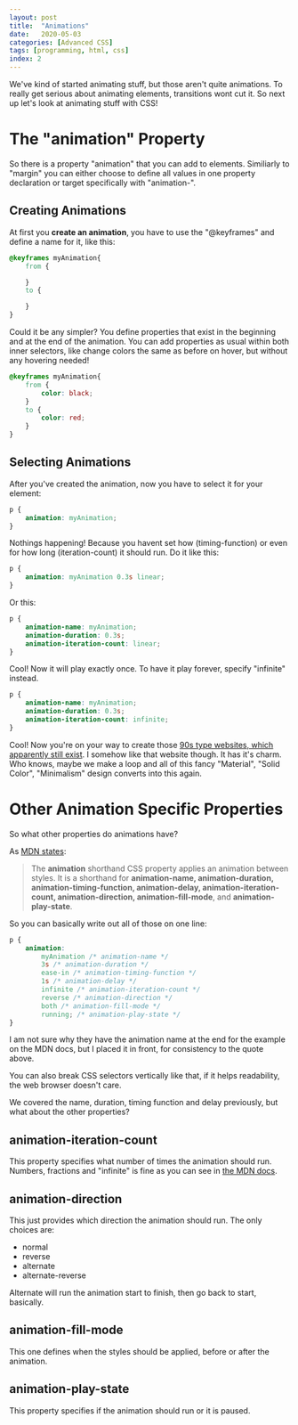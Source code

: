 ```yaml
---
layout: post
title:  "Animations"
date:   2020-05-03
categories: [Advanced CSS]
tags: [programming, html, css]
index: 2
---
```


We've kind of started animating stuff, but those aren't quite animations. To really get serious about animating elements, transitions wont cut it. So next up let's look at animating stuff with CSS!

# The "animation" Property

So there is a property "animation" that you can add to elements. Similiarly to "margin" you can either choose to define all values in one property declaration or target specifically with "animation-".

## Creating Animations

At first you **create an animation**, you have to use the "@keyframes" and define a name for it, like this:

```css
@keyframes myAnimation{
    from {

    }
    to {

    }
}
```

Could it be any simpler? You define properties that exist in the beginning and at the end of the animation. You can add properties as usual within both inner selectors, like change colors the same as before on hover, but without any hovering needed!

```css
@keyframes myAnimation{
    from {
        color: black;
    }
    to {
        color: red;
    }
}
```

## Selecting Animations

After you've created the animation, now you have to select it for your element:

```css
p {
    animation: myAnimation;
}
```

Nothings happening! Because you havent set how (timing-function) or even for how long (iteration-count) it should run. Do it like this:

```css
p {
    animation: myAnimation 0.3s linear;
}
```

Or this:

```css
p {
    animation-name: myAnimation;
    animation-duration: 0.3s;
    animation-iteration-count: linear;
}
```

Cool! Now it will play exactly once. To have it play forever, specify "infinite" instead.

```css
p {
    animation-name: myAnimation;
    animation-duration: 0.3s;
    animation-iteration-count: infinite;
}
```

Cool! Now you're on your way to create those [90s type websites, which apparently still exist](https://www.lingscars.com/). I somehow like that website though. It has it's charm. Who knows, maybe we make a loop and all of this fancy "Material", "Solid Color", "Minimalism" design converts into this again. 

# Other Animation Specific Properties

So what other properties do animations have?

As [MDN states](https://developer.mozilla.org/en-US/docs/Web/CSS/animation):

>The **animation** shorthand CSS property applies an animation between styles. It is a shorthand for **animation-name, animation-duration, animation-timing-function, animation-delay, animation-iteration-count, animation-direction, animation-fill-mode**, and **animation-play-state**.

So you can basically write out all of those on one line:

```css
p {
    animation: 
        myAnimation /* animation-name */
        3s /* animation-duration */
        ease-in /* animation-timing-function */
        1s /* animation-delay */
        infinite /* animation-iteration-count */
        reverse /* animation-direction */
        both /* animation-fill-mode */
        running; /* animation-play-state */
}
```

I am not sure why they have the animation name at the end for the example on the MDN docs, but I placed it in front, for consistency to the quote above.

You can also break CSS selectors vertically like that, if it helps readability, the web browser doesn't care.

We covered the name, duration, timing function and delay previously, but what about the other properties?

## animation-iteration-count

This property specifies what number of times the animation should run. Numbers, fractions and "infinite" is fine as you can see in [the MDN docs](https://developer.mozilla.org/en-US/docs/Web/CSS/animation-iteration-count).

## animation-direction

This just provides which direction the animation should run. The only choices are:

* normal
* reverse
* alternate
* alternate-reverse

Alternate will run the animation start to finish, then go back to start, basically.

## animation-fill-mode

This one defines when the styles should be applied, before or after the animation.

## animation-play-state

This property specifies if the animation should run or it is paused.
